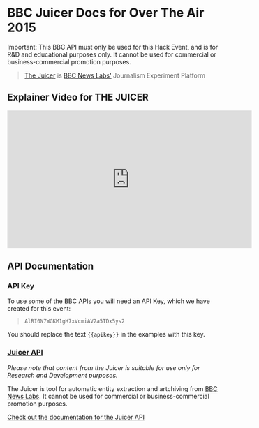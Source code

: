 # BBC Juicer Docs for Over The Air 2015

<p class="lead">
Important: This BBC API must only be used for this Hack Event, and is for R&D and educational purposes only.
 It cannot be used for commercial or business-commercial promotion purposes.
</p>

> [The Juicer](http://bbcnewslabs.co.uk/projects/juicer/) is [BBC News Labs'](http://bbcnewslabs.co.uk/) Journalism Experiment Platform

## <i class="fa fa-youtube"></i> Explainer Video for THE JUICER

<iframe width="560" height="315" src="https://www.youtube.com/embed/uIwWN1ALQWU" frameborder="0" allowfullscreen></iframe>


## API Documentation

### API Key

To use some of the BBC APIs you will need an API Key, which we have created for this event:

>    `AlRI0N7WGKM1gH7xVcmiAV2a5TDx5ys2`

You should replace the text `{{apikey}}` in the examples with this key.


### [Juicer API](Juicer-2.html)

*Please note that content from the Juicer is suitable for use only for Research and Development purposes.*

The Juicer is tool for automatic entity extraction and artchiving from [BBC News Labs](http://bbcnewslabs.co.uk/).
  It cannot be used for commercial or business-commercial promotion purposes.

[Check out the documentation for the Juicer API](Juicer-2.html)


